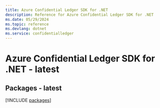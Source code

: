 ```yaml
---
title: Azure Confidential Ledger SDK for .NET
description: Reference for Azure Confidential Ledger SDK for .NET
ms.date: 05/29/2024
ms.topic: reference
ms.devlang: dotnet
ms.service: confidentialledger
---
```

# Azure Confidential Ledger SDK for .NET - latest
## Packages - latest
[!INCLUDE [packages](confidential-ledger-index.md)]